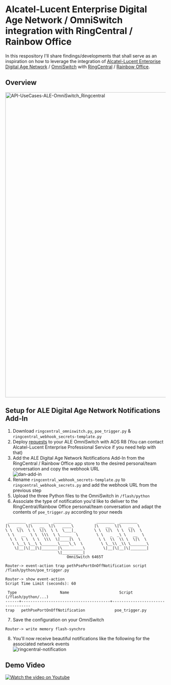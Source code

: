 # Alcatel-Lucent Enterprise Digital Age Network / OmniSwitch integration with RingCentral / Rainbow Office
In this respository I'll share findings/developments that shall serve as an inspiration on how to leverage the integration of [Alcatel-Lucent Enterprise Digital Age Network](https://www.al-enterprise.com/en/solutions/digital-age-networking) / [OmniSwitch](https://www.al-enterprise.com/en/products/switches) with [RingCentral](https://www.ringcentral.com/) / [Rainbow Office](https://www.al-enterprise.com/rainbow-office).

## Overview
<img width="960" alt="API-UseCases-ALE-OmniSwitch_Ringcentral" src="https://user-images.githubusercontent.com/5174414/186093853-9959e90d-b4b8-40ea-96ad-240ada4771bb.png">

## Setup for ALE Digital Age Network Notifications Add-In

1. Download `ringcentral_omniswitch.py`, `poe_trigger.py` & `ringcentral_webhook_secrets-template.py`
2. Deploy [requests](https://pypi.org/project/requests/) to your ALE OmniSwitch with AOS R8 (You can contact Alcatel-Lucent Enterprise Professional Service if you need help with that)
3. Add the ALE Digital Age Network Notifications Add-In from the RingCentral / Rainbow Office app store to the desired personal/team conversation and copy the webhook URL <br> ![dan-add-in](https://user-images.githubusercontent.com/5174414/186110716-3c3856af-1c68-4bb5-ab97-b0eea07ff52f.png)
4. Rename `ringcentral_webhook_secrets-template.py` to `ringcentral_webhook_secrets.py` and add the webhook URL from the previous step
5. Upload the three Python files to the OmniSwitch in `/flash/python`
6. Associate the type of notification you'd like to deliver to the RingCentral/Rainbow Office personal/team conversation and adapt the contents of `poe_trigger.py` according to your needs
```
 ________  ________  ________           ________  ________     
|\   __  \|\   __  \|\   ____\         |\   __  \|\   __  \    
\ \  \|\  \ \  \|\  \ \  \___|_        \ \  \|\  \ \  \|\  \   
 \ \   __  \ \  \\\  \ \_____  \        \ \   _  _\ \   __  \  
  \ \  \ \  \ \  \\\  \|____|\  \        \ \  \\  \\ \  \|\  \ 
   \ \__\ \__\ \_______\____\_\  \        \ \__\\ _\\ \_______\
    \|__|\|__|\|_______|\_________\        \|__|\|__|\|_______|
                       \|_________|                            
					       OmniSwitch 6465T

Router-> event-action trap pethPsePortOnOffNotification script /flash/python/poe_trigger.py

Router-> show event-action 
Script Time Limit (seconds): 60

 Type                   Name                      Script (/flash/python/...)    
------+---------------------------------------+----------------------------------
trap   pethPsePortOnOffNotification             poe_trigger.py
```
7. Save the configuration on your OmniSwitch
```
Router-> write memory flash-synchro
```
8. You'll now receive beautiful notifications like the following for the associated network events<br>
![ringcentral-notification](https://user-images.githubusercontent.com/5174414/186112895-aef90053-7e32-4942-a73a-1bd6d9adbfce.png)

## Demo Video
[![Watch the video on Youtube](https://img.youtube.com/vi/TkDxNg5eXHY/hqdefault.jpg)](https://youtu.be/TkDxNg5eXHY)
